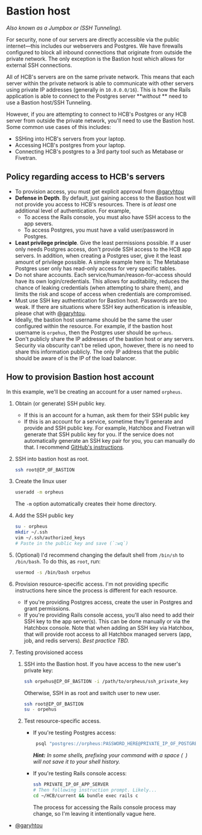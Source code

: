 # Bastion host

_Also known as a Jumpbox or (SSH Tunneling)._

For security, none of our servers are directly accessible via the public
internet—this includes our webservers and Postgres. We have firewalls configured
to block all inbound connections that originate from outside the private
network. The only exception is the Bastion host which allows for external SSH
connections.

All of HCB's servers are on the same private network. This means that each
server within the private network is able to communicate with other servers
using private IP addresses (generally in `10.0.0.0/16`). This is how the Rails
application is able to connect to the Postgres server **_without_ ** need to use
a Bastion host/SSH Tunneling.

However, if you are attempting to connect to HCB's Postgres or any HCB server
from outside the private network, you'll need to use the Bastion host. Some
common use cases of this includes:

- SSHing into HCB's servers from your laptop.
- Accessing HCB's postgres from your laptop.
- Connecting HCB's postgres to a 3rd party tool such as Metabase or Fivetran.

## Policy regarding access to HCB's servers

- To provision access, you must get explicit approval from [@garyhtou](https://github.com/garyhtou)
- **Defense in Depth**.
  By default, just gaining access to the Bastion host will not provide you
  access to HCB's resources. There is _at least_ one additional level of
  authentication. For example,
    - To access the Rails console, you must also have SSH access to the app
      severs.
    - To access Postgres, you must have a valid user/password in Postgres.
- **Least privilege principle**.
  Give the least permissions possible. If a user only needs Postgres access,
  don't provide SSH access to the HCB app servers. In addition, when creating a
  Postgres user, give it the least amount of privilege possible. A simple
  example here is: The Metabase Postgres user only has read-only access for very
  specific tables.
- Do not share accounts. Each service/human/reason-for-access should have its
  own login/credentials. This allows for auditability, reduces the chance of
  leaking credentials (when attempting to share them), and limits the risk
  and scope of access when credentials are compromised.
- Must use SSH key authentication for Bastion host. Passwords are too weak. If
  there are situations where SSH key authentication is infeasible, please chat
  with [@garyhtou](https://github.com/garyhtou).
- Ideally, the bastion host username should be the same the user configured
  within the resource. For example, if the bastion host username is `orpehus`,
  then the Postgres user should be `oprheus`.
- Don't publicly share the IP addresses of the bastion host or any servers.
  Security via obscurity can't be relied upon, however, there is no need to
  share this information publicly. The only IP address that the public should be
  aware of is the IP of the load balancer.

## How to provision Bastion host account

In this example, we'll be creating an account for a user named `orpheus`.

1. Obtain (or generate) SSH public key.
    - If this is an account for a human, ask them for their SSH public key
    - If this is an account for a service, sometime they'll generate and provide
      and SSH public key. For example, Hatchbox and Fivetran will generate that
      SSH public key for you. If the service does not automatically generate an
      SSH key pair for you, you can manually do that. I recommend [GitHub's
      instructions](https://docs.github.com/en/authentication/connecting-to-github-with-ssh/generating-a-new-ssh-key-and-adding-it-to-the-ssh-agent).

2. SSH into bastion host as root.
   ```bash
   ssh root@IP_OF_BASTION
   ```
3. Create the linux user
   ```bash
   useradd -m orpheus
   ```
   The `-m` option automatically creates their home directory.
4. Add the SSH public key
   ```bash
   su - orpheus
   mkdir ~/.ssh
   vim ~/.ssh/authorized_keys
   # Paste in the public key and save (`:wq`)
   ```
5. (Optional) I'd recommend changing the default shell from `/bin/sh` to
   `/bin/bash`. To do this, as `root`, run:
   ```bash
   usermod -s /bin/bash orpehus
   ```
6. Provision resource-specific access.
   I'm not providing specific instructions here since the process is different
   for each resource.
    - If you're providing Postgres access, create the user in Postgres and grant
      permissions.
    - If you're providing Rails console access, you'll also need to add their
      SSH key to the app server(s). This can be done manually or via the
      Hatchbox console. Note that when adding an SSH key via Hatchbox, that will
      provide root access to all Hatchbox managed servers (app, job, and redis
      servers). _Best practice TBD._
7. Testing provisioned access
    1. SSH into the Bastion host.
       If you have access to the new user's private key:
       ```bash
       ssh orpehus@IP_OF_BASTION -i /path/to/orpheus/ssh_private_key
       ```
       Otherwise, SSH in as root and switch user to new user.
       ```bash
       ssh root@IP_OF_BASTION
       su - orpehus
       ```
    2. Test resource-specific access.
        - If you're testing Postgres access:
           ```bash
            psql "postgres://orpheus:PASSWORD_HERE@PRIVATE_IP_OF_POSTGRES:5432/hcb_production"
           ```
          _**Hint:** In some shells, prefixing your command with a space (` `)
          will
          not save it to your shell history._

        - If you're testing Rails console access:
          ```bash
          ssh PRIVATE_IP_OF_APP_SERVER
          # Then following instruction prompt. Likely...
          cd ~/HCB/current && bundle exec rails c
          ```
          The process for accessing the Rails console process may change, so I'm
          leaving it intentionally vague here.

- [@garyhtou](https://github.com/garyhtou)
